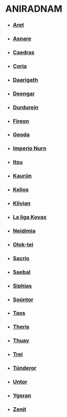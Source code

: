 # ANIRADNAM

- ### [Aret](./Aret.md)
- ### [Asnare](./Asnare.md)
- ### [Caedras](./Caedras.md)
- ### [Coria](./Coria.md)
- ### [Daarigath](./Daarigath.md)
- ### [Deengar](./Deengar.md)
- ### [Durdurein](./Durdurein.md)
- ### [Fireon](./Fireon.md)
- ### [Geoda](./Geoda.md)
- ### [Imperio Nurn](./Imperio_Nurn.md)
- ### [Itsu](./Itsu.md)
- ### [Kaurün](./Kaurun.md)
- ### [Kelios](./Kelios.md)
- ### [Klivian](./Klivian.md)
- ### [La liga Kovax](./La_liga_Kovax.md)
- ### [Neidimia](./Neidimia.md)
- ### [Olok-tei](./Olok-tei.md)
- ### [Sacrio](./Sacrio.md)
- ### [Saebal](./Saebal.md)
- ### [Siphias](./Siphias.md)
- ### [Soúntor](./Sountor.md)
- ### [Taos](./Taos.md)
- ### [Theris](./Theris.md)
- ### [Thuay](./Thuay.md)
- ### [Trei](./Trei.md)
- ### [Túnderor](./Tunderor.md)
- ### [Untor](./Untor.md)
- ### [Ygoran](./Ygoran.md)
- ### [Zenit](./Zenit.md)